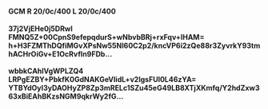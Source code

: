 #### GCM R 20/0c/400 L 20/0c/400
**37j2VjEHe0j5DRwl**<br/>**FMNQ5Z+00CpnS9efepqdurS+wNbvbBRj+rxFqv+IHAM=**<br/>**h+H3FZMThDQfiMGvXPsNw55NI60C2p2/kncVP6i2zQe88r3ZyvrkY93tmhACHrOiGv+E1OcRvfIn9FDb...**<br/><br/>
**wbbkCAhlVgWPLZQ4**<br/>**LRPgEZBY+PbkfK0GdNAKGeVlidL+v2lgsFUl0L46zYA=**<br/>**YTBYdOyI3yDAOHyZP8Zp3mRELc1SZu45eG49LB8XTjXKmfq/Y2hdZxw363xBiEAhBKzsNGM9qkrWy2fG...**